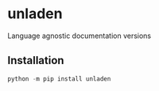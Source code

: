 # unladen

Language agnostic documentation versions

## Installation

```python
python -m pip install unladen
```
